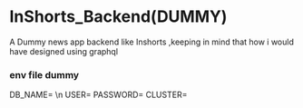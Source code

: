 # InShorts_Backend(DUMMY)
A Dummy news app backend like Inshorts ,keeping in mind that how i would have designed using graphql


### env file dummy
DB_NAME= \n
USER=
PASSWORD=
CLUSTER=
